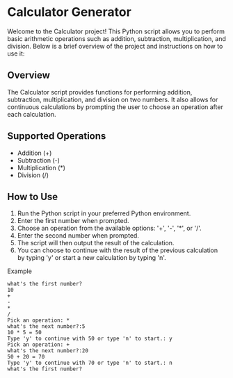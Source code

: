 # Calculator Generator

Welcome to the Calculator project! This Python script allows you to perform basic arithmetic operations such as addition, subtraction, multiplication, and division. Below is a brief overview of the project and instructions on how to use it:

## Overview
The Calculator script provides functions for performing addition, subtraction, multiplication, and division on two numbers. It also allows for continuous calculations by prompting the user to choose an operation after each calculation.

## Supported Operations
- Addition (+)
- Subtraction (-)
- Multiplication (*)
- Division (/)

## How to Use
1. Run the Python script in your preferred Python environment.
2. Enter the first number when prompted.
3. Choose an operation from the available options: '+', '-', '*', or '/'.
4. Enter the second number when prompted.
5. The script will then output the result of the calculation.
6. You can choose to continue with the result of the previous calculation by typing 'y' or start a new calculation by typing 'n'.

Example

    what's the first number?
    10
    +
    -
    *
    /
    Pick an operation: *
    what's the next number?:5
    10 * 5 = 50
    Type 'y' to continue with 50 or type 'n' to start.: y
    Pick an operation: +
    what's the next number?:20
    50 + 20 = 70
    Type 'y' to continue with 70 or type 'n' to start.: n
    what's the first number?
